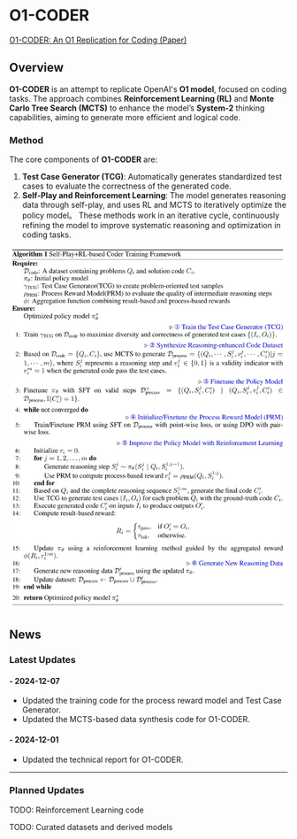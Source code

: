 # O1-CODER
[O1-CODER: An O1 Replication for Coding (Paper)](https://arxiv.org/abs/2412.00154)

## Overview

**O1-CODER** is an attempt to replicate OpenAI's **O1 model**, focused on coding tasks. The approach combines **Reinforcement Learning (RL)** and **Monte Carlo Tree Search (MCTS)** to enhance the model’s **System-2** thinking capabilities, aiming to generate more efficient and logical code.

### Method

The core components of **O1-CODER** are:

1. **Test Case Generator (TCG)**: Automatically generates standardized test cases to evaluate the correctness of the generated code.
2. **Self-Play and Reinforcement Learning**: The model generates reasoning data through self-play, and uses RL and MCTS to iteratively optimize the policy model。
These methods work in an iterative cycle, continuously refining the model to improve systematic reasoning and optimization in coding tasks.

<div align="center">
  <img src="assets/algo.jpeg" width="600" />
</div>

## News

### Latest Updates

#### - 2024-12-07
- Updated the training code for the process reward model and Test Case Generator.
- Updated the MCTS-based data synthesis code for O1-CODER.

#### - 2024-12-01
- Updated the technical report for O1-CODER.

---

### Planned Updates

TODO: Reinforcement Learning code

TODO: Curated datasets and derived models
